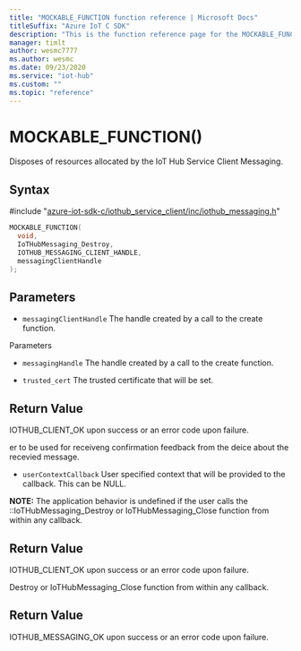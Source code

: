 ```yaml
---                             
title: "MOCKABLE_FUNCTION function reference | Microsoft Docs" 
titleSuffix: "Azure IoT C SDK"            
description: "This is the function reference page for the MOCKABLE_FUNCTION() function in the Azure IoT C SDK. This SDK is used with Azure IoT Hub and Azure IoT Hub Device Provisioning Service"            
manager: timlt                 
author: wesmc7777              
ms.author: wesmc               
ms.date: 09/23/2020                    
ms.service: "iot-hub"             
ms.custom: ""                
ms.topic: "reference"        
---                            
```


# MOCKABLE_FUNCTION()

Disposes of resources allocated by the IoT Hub Service Client Messaging.

## Syntax

\#include "[azure-iot-sdk-c/iothub_service_client/inc/iothub_messaging.h](../iothub-messaging-h.md)"  
```C
MOCKABLE_FUNCTION(
  void,
  IoTHubMessaging_Destroy,
  IOTHUB_MESSAGING_CLIENT_HANDLE,
  messagingClientHandle
);
```

## Parameters
* `messagingClientHandle` The handle created by a call to the create function.

Parameters
* `messagingHandle` The handle created by a call to the create function. 

* `trusted_cert` The trusted certificate that will be set.

## Return Value
IOTHUB_CLIENT_OK upon success or an error code upon failure.

er to be used for receiveng confirmation feedback from the deice about the recevied message.

* `userContextCallback` User specified context that will be provided to the callback. This can be NULL.

**NOTE:** The application behavior is undefined if the user calls the ::IoTHubMessaging_Destroy or IoTHubMessaging_Close function from within any callback.

## Return Value
IOTHUB_CLIENT_OK upon success or an error code upon failure.

Destroy or IoTHubMessaging_Close function from within any callback.

## Return Value
IOTHUB_MESSAGING_OK upon success or an error code upon failure.

